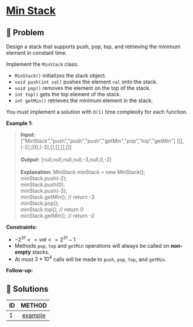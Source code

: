 # [Min Stack](https://leetcode.com/problems/min-stack/)

## 🚨 Problem
<!-- Explanation of problem. -->
Design a stack that supports push, pop, top, and retrieving the minimum element in constant time.

Implement the `MinStack` class:

- `MinStack()` initializes the stack object.
- `void push(int val)` pushes the element `val` onto the stack.
- `void pop()` removes the element on the top of the stack.
- `int top()` gets the top element of the stack.
- `int getMin()` retrieves the minimum element in the stack.

You must implement a solution with `O(1)` time complexity for each function.

**Example 1:**
<!-- An example of problem. -->

>**Input:** \["MinStack","push","push","push","getMin","pop","top","getMin"\] \[\[\],\[-2\],\[0\],\[-3\],\[\],\[\],\[\],\[\]\]</br></br>  <!-- Input example. -->
**Output:** \[null,null,null,null,-3,null,0,-2\] </br></br>  <!-- Output example. -->
**Explanation:**  <!-- Basic explanation of example. -->
MinStack minStack = new MinStack(); </br>
minStack.push(-2); </br>
minStack.push(0); </br>
minStack.push(-3); </br>
minStack.getMin(); // return -3 </br>
minStack.pop(); </br>
minStack.top(); // return 0 </br>
minStack.getMin(); // return -2

**Constraints:**
<!-- Constraints of problem. -->
- $-2^{31} <= val <= 2^{31} - 1$
- Methods `pop`, `top` and `getMin` operations will always be called on **non-empty** stacks.
- At most $3 * 10^4$ calls will be made to `push`, `pop`, `top`, and `getMin`.

**Follow-up:**  
<!-- Do more! -->

## 🔐 Solutions
<!-- Solutions of problem and their links. -->

| ID  |         METHOD         |
| :-- | :--------------------: |
| 1   | [example](1-answer.md) |
